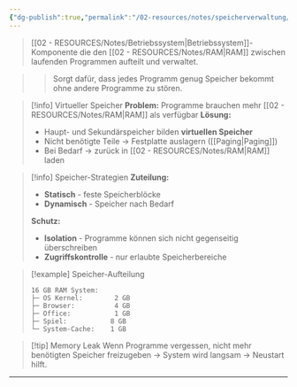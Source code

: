```yaml
---
{"dg-publish":true,"permalink":"/02-resources/notes/speicherverwaltung/","tags":["software/betriebssystem","informatik/speicher"],"noteIcon":"","updated":"2025-10-29T12:59:10.382+01:00"}
---
```



> [[02 - RESOURCES/Notes/Betriebssystem\|Betriebssystem]]-Komponente die den [[02 - RESOURCES/Notes/RAM\|RAM]] zwischen laufenden Programmen aufteilt und verwaltet.

>> Sorgt dafür, dass jedes Programm genug Speicher bekommt ohne andere Programme zu stören.

>[!info] Virtueller Speicher
>**Problem:** Programme brauchen mehr [[02 - RESOURCES/Notes/RAM\|RAM]] als verfügbar
>**Lösung:** 
>- Haupt- und Sekundärspeicher bilden **virtuellen Speicher**
>- Nicht benötigte Teile → Festplatte auslagern ([[Paging\|Paging]])
>- Bei Bedarf → zurück in [[02 - RESOURCES/Notes/RAM\|RAM]] laden

>[!info] Speicher-Strategien
>**Zuteilung:**
>- **Statisch** - feste Speicherblöcke
>- **Dynamisch** - Speicher nach Bedarf
>
>**Schutz:**
>- **Isolation** - Programme können sich nicht gegenseitig überschreiben
>- **Zugriffskontrolle** - nur erlaubte Speicherbereiche

>[!example] Speicher-Aufteilung
>```
>16 GB RAM System:
>├─ OS Kernel:        2 GB
>├─ Browser:          4 GB  
>├─ Office:           1 GB
>├─ Spiel:           8 GB
>└─ System-Cache:    1 GB
>```

>[!tip] Memory Leak
>Wenn Programme vergessen, nicht mehr benötigten Speicher freizugeben → System wird langsam → Neustart hilft.

---